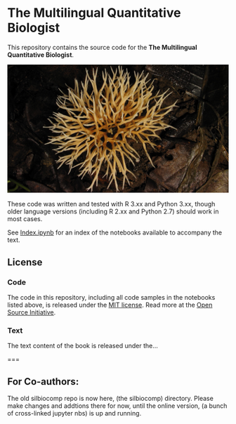 # The Multilingual Quantitative Biologist

This repository contains the source code for the **The Multilingual Quantitative Biologist**.

![cover image](silbiocomp/Graphics/CMEE_Fungus.jpg)

These code was written and tested with R 3.xx and Python 3.xx, though older language versions (including R 2.xx and Python 2.7) should work in most cases.

See [Index.ipynb](http://nbviewer.jupyter.org/github/mhasoba/TheMulQuaBio/blob/master/notebooks/Index.ipynb) for an index of the notebooks available to accompany the text.

## License

### Code
The code in this repository, including all code samples in the notebooks listed above, is released under the [MIT license](LICENSE-CODE). Read more at the [Open Source Initiative](https://opensource.org/licenses/MIT).

### Text
The text content of the book is released under the...

===
## For Co-authors:

The old silbiocomp repo is now here, (the silbiocomp) directory. Please 
make changes and addtions there for now, until the online version, 
(a bunch of cross-linked jupyter nbs) is up and running.    

